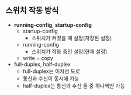 ## 스위치 작동 방식

- **running-config**, **startup-config**
    - startup-config
        - 스위치가 켜졌을 때 설정(저장된 설정)
    - running-config
        - 스위치가 작동 중인 설정(현재 설정)
    - write = copy
- full-duplex, half-duplex
    - full-duplex는 이차선 도로
    - 통신과 수신이 동시에 가능
    - half-duplex는 통신과 수신 둘 중 하나씩만 가능